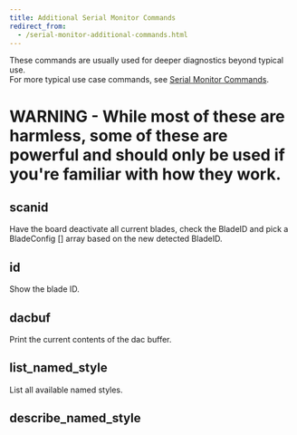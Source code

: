 ```yaml
---
title: Additional Serial Monitor Commands
redirect_from:
  - /serial-monitor-additional-commands.html
---
```

These commands are usually used for deeper diagnostics beyond typical use.  
For more typical use case commands, see [Serial Monitor Commands](serial-monitor-commands.html).  
# WARNING - While most of these are harmless, some of these are powerful and should only be used if you're familiar with how they work. 


##  scanid

Have the board deactivate all current blades, check the BladeID and pick a BladeConfig [] array based on the new detected BladeID.

## id

Show the blade ID. 

## dacbuf

Print the current contents of the dac buffer.

## list_named_style

List all available named styles.

## describe_named_style <style>

Show what arguments a style requires.

## amp on/off

Turn amplifier on or off.

## booster on/off

Turn 5V booster on or off.

## make_default_console

Make this connection the default connection (if using something other than Arduino Serial monitor, like a TTL->USB interface)


## malloc

Show how much dynamic memory is allocated.

##  whatison

Shows all the wav players, whether they are currently on or off, and what is loaded into each of them.

# **BLADES:**

### **SimpleBlade:**     
## blade on/off
Turn simple blade on off.
## state
Displays if SimpleBlade is on or off.
<br/>  
The following requires ENABLE_FASTLED defined:    
## blade on/off
Turn apa102 blade on off.  
<br/>
The following requires ENABLE_WS2811 defined:   
## blade on/off
Turn ws2811 blade on off. 
<br/> 
The following requires ENABLE_DEVELOPER_COMMANDS defined:    
## state
Displays if WS2811 is on or off
<br/>
<br/>
*NOTE* - The following commands only work if  
`#define DISABLE_DIAGNOSTIC_COMMANDS` in _NOT_ active in the config.h file. 

## monitor <topic>

Toggle extra debug printouts. Topic is one of: swings, gyro, samples, touch, battery, pwm, clash, temp, strokes, serial, fusion, variation

## volumes

Prints volumes of sounds currently occupying wav players.

## buffered

Prints buffering of sounds currently occupying wav players.

## get_ble_config

Show BLE PIN

## top

Prints statistics about how often things are running and how much cpu they are using. If something is slow, start by running this command a few times and see if something sticks out at you.

<br/>
<br/>
*NOTE* - The following commands only work if  
`#define ENABLE_DEVELOPER_COMMANDS` _IS_ active in the config.h file. 

## say _ARG_
Test error messages. See following ARGs list:  
    - bfd "Error in font directory"  
    - bof "Font directory not found"  
    - ftl "Font directory too long"  
    - sd "SD card not found"  
    - bb "Error in blade array"  
    - bp "Error in preset array"  
    - lb "Low battery"  
## talkie <hexdata>
Play talkie from hex string. rate = 25.

## talkie_slow
rate = 25  

## talkie12
rate = 12   

## talkie15
rate = 15  

